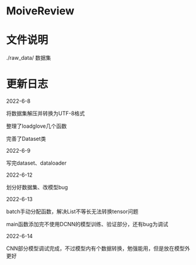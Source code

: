 # MoiveReview

# 文件说明

./raw_data/ 数据集

# 更新日志

2022-6-8

将数据集解压并转换为UTF-8格式

整理了loadglove几个函数

完善了Dataset类

2022-6-9

写完dataset、dataloader

2022-6-12

划分好数据集、改模型bug

2022-6-13

batch手动分配函数，解决List不等长无法转换tensor问题

main函数添加完不使用DCNN的模型训练、验证部分，还有bug为调试

2022-6-14

CNN部分模型调试完成，不过模型内有个数据转换，勉强能用，但是放在模型外更好

